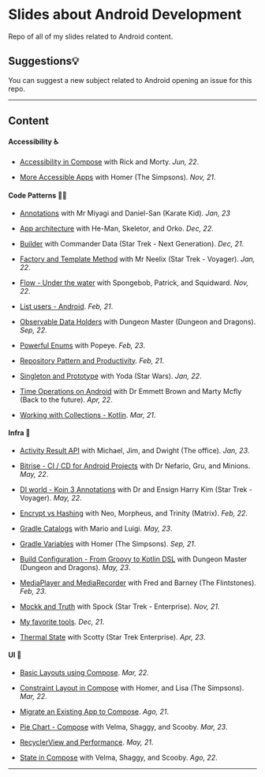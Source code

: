 # Slides about Android Development

Repo of all of my slides related to Android content.


## Suggestions💡

You can suggest a new subject related to Android opening an issue for this repo.

---

## Content

#### Accessibility ♿️

- [Accessibility in Compose](./accessibility/accessibility_in_compose.pdf) with Rick and Morty. *Jun, 22*.

- [More Accessible Apps](./accessibility/more_accessibile_apps_android.pdf) with Homer (The Simpsons). *Nov, 21*.

#### Code Patterns 🧑‍💻

- [Annotations](./code_patterns/annotations.pdf) with Mr Miyagi and Daniel-San (Karate Kid). *Jan, 23*

- [App architecture](./code_patterns/app_architecture.pdf) with He-Man, Skeletor, and Orko. *Dec, 22*.
  
- [Builder](./code_patterns/builder_pattern.pdf) with Commander Data (Star Trek - Next Generation). *Dec, 21*.

- [Factory and Template Method](./code_patterns/factory_and_template_method%20_patterns.pdf) with Mr Neelix (Star Trek - Voyager). *Jan, 22*.

- [Flow - Under the water](./code_patterns/flow_under_the_water.pdf) with Spongebob, Patrick, and Squidward. *Nov, 22*.

- [List users - Android](./code_patterns/list_users_android%20.pdf). *Feb, 21*.

- [Observable Data Holders](./code_patterns/observable_data_holders.pdf) with Dungeon Master (Dungeon and Dragons). *Sep, 22*.

- [Powerful Enums](./code_patterns/powerful_enums.pdf) with Popeye. *Feb, 23*.

- [Repository Pattern and Productivity](./code_patterns/repository_pattern_and_productivity.pdf). *Feb, 21*.

- [Singleton and Prototype](./code_patterns/singleton_and_prototype_patterns.pdf) with Yoda (Star Wars). *Jan, 22*.

- [Time Operations on Android](./code_patterns/time_operations_on_android.pdf) with Dr Emmett Brown and Marty Mcfly (Back to the future). *Apr, 22*.

- [Working with Collections - Kotlin](./code_patterns/working_with_collections_kotlin.pdf). *Mar, 21*.

#### Infra 📐

- [Activity Result API](./infra/activity_result_api.pdf) with Michael, Jim, and Dwight (The office). *Jan, 23*.

- [Bitrise - CI / CD for Android Projects](./infra/bitrise_cicd_for_android_projects.pdf) with Dr Nefario, Gru, and Minions. *May, 22*.

- [DI world - Koin 3 Annotations](./infra/di_world_koin3_annotations.pdf) with Dr and Ensign Harry Kim (Star Trek - Voyager). *May, 22*.

- [Encrypt vs Hashing](./infra/encrypt_vs_hashing.pdf) with Neo, Morpheus, and Trinity (Matrix). *Feb, 22*.

- [Gradle Catalogs](./infra/gradle_catalogs.pdf) with Mario and Luigi. *May, 23*.

- [Gradle Variables](./infra/gradle_variables.pdf) with Homer (The Simpsons). *Sep, 21*.

- [Build Configuration - From Groovy to Kotlin DSL](./infra/kotlin_dsl_build_configuration.pdf) with Dungeon Master (Dungeon and Dragons). *May, 23*.

- [MediaPlayer and MediaRecorder](./infra/mediaplayer_and_mediarecorder.pdf) with Fred and Barney (The Flintstones). *Feb, 23*.

- [Mockk and Truth](./infra/mockk_and_truth.pdf) with Spock (Star Trek - Enterprise). *Nov, 21*.

- [My favorite tools](./infra/my_favorite_tools_moro.pdf). *Dec, 21*.

- [Thermal State](./infra/thermal_states_android.pdf) with Scotty (Star Trek Enterprise). *Apr, 23*.

#### UI 🎨

- [Basic Layouts using Compose](./ui/basic_layouts_using_compose.pdf). *Mar, 22*.

- [Constraint Layout in Compose](./ui/constraint_layout_in_compose.pdf) with Homer, and Lisa (The Simpsons). *Mar, 22*.

- [Migrate an Existing App to Compose](./ui/migrate_an_existing_app_to_compose.pdf). *Ago, 21*.

- [Pie Chart - Compose](./ui/pie_chart_compose.pdf) with Velma, Shaggy, and Scooby. *Mar, 23*.

- [RecyclerView and Performance](./ui/recycler_view_and_performance.pdf). *May, 21*.

- [State in Compose](./ui/state_in_compose.pdf) with Velma, Shaggy, and Scooby. *Ago, 22*.

---